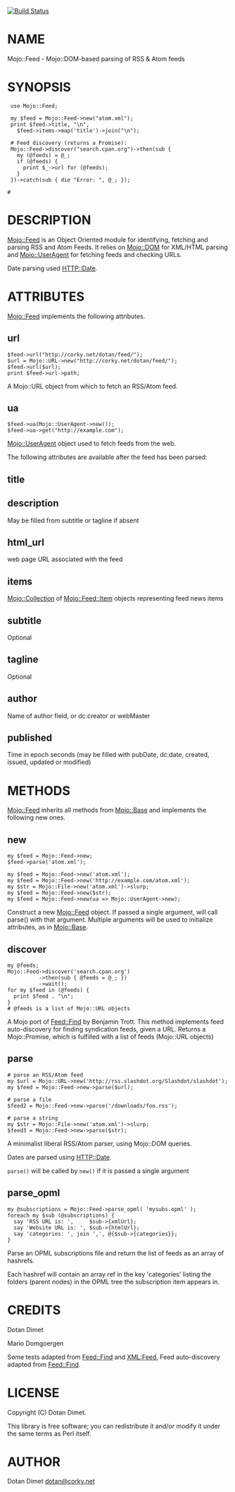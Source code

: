 [![Build Status](https://travis-ci.org/dotandimet/Mojo-Feed.svg?branch=master)](https://travis-ci.org/dotandimet/Mojo-Feed)
# NAME

Mojo::Feed - Mojo::DOM-based parsing of RSS & Atom feeds

# SYNOPSIS

     use Mojo::Feed;

     my $feed = Mojo::Feed->new("atom.xml");
     print $feed->title, "\n",
       $feed->items->map('title')->join("\n");

     # Feed discovery (returns a Promise):
     Mojo::Feed->discover("search.cpan.org")->then(sub {
       my (@feeds) = @_;
       if (@feeds) {
         print $_->url for (@feeds);
       }
     })->catch(sub { die "Error: ", @_; });

    # 

# DESCRIPTION

[Mojo::Feed](https://metacpan.org/pod/Mojo::Feed) is an Object Oriented module for identifying,
fetching and parsing RSS and Atom Feeds.  It relies on
[Mojo::DOM](https://metacpan.org/pod/Mojo::DOM) for XML/HTML parsing and [Mojo::UserAgent](https://metacpan.org/pod/Mojo::UserAgent)
for fetching feeds and checking URLs.

Date parsing used [HTTP::Date](https://metacpan.org/pod/HTTP::Date).

# ATTRIBUTES

[Mojo::Feed](https://metacpan.org/pod/Mojo::Feed) implements the following attributes.

## url

    $feed->url("http://corky.net/dotan/feed/");
    $url = Mojo::URL->new("http://corky.net/dotan/feed/");
    $feed->url($url);
    print $feed->url->path;

A Mojo::URL object from which to fetch an RSS/Atom feed.

## ua

    $feed->ua(Mojo::UserAgent->new());
    $feed->ua->get("http://example.com");

[Mojo::UserAgent](https://metacpan.org/pod/Mojo::UserAgent) object used to fetch feeds from the web.

The following attributes are available after the feed has been parsed:

## title

## description 

May be filled from subtitle or tagline if absent

## html\_url

web page URL associated with the feed

## items

[Mojo::Collection](https://metacpan.org/pod/Mojo::Collection) of [Mojo::Feed::Item](https://metacpan.org/pod/Mojo::Feed::Item) objects representing feed news items

## subtitle

Optional

## tagline

Optional

## author

Name of author field, or dc:creator or webMaster

## published

Time in epoch seconds (may be filled with pubDate, dc:date, created, issued, updated or modified)

# METHODS

[Mojo::Feed](https://metacpan.org/pod/Mojo::Feed) inherits all methods from
[Mojo::Base](https://metacpan.org/pod/Mojo::Base) and implements the following new ones.

## new

    my $feed = Mojo::Feed->new;
    $feed->parse('atom.xml');

    my $feed = Mojo::Feed->new('atom.xml');
    my $feed = Mojo::Feed->new('http://example.com/atom.xml');
    my $str = Mojo::File->new('atom.xml')->slurp;
    my $feed = Mojo::Feed->new($str);
    my $feed = Mojo::Feed->new(ua => Mojo::UserAgent->new);

Construct a new [Mojo::Feed](https://metacpan.org/pod/Mojo::Feed) object. If passed a single argument, will call parse() with that argument. Multiple arguments will be used to initialize attributes, as in [Mojo::Base](https://metacpan.org/pod/Mojo::Base).

## discover

    my @feeds;
    Mojo::Feed->discover('search.cpan.org')
              ->then(sub { @feeds = @_; })
              ->wait();
    for my $feed in (@feeds) {
      print $feed . "\n";
    }
    # @feeds is a list of Mojo::URL objects

A Mojo port of [Feed::Find](https://metacpan.org/pod/Feed::Find) by Benjamin Trott. This method implements feed auto-discovery for finding syndication feeds, given a URL.
Returns a Mojo::Promise, which is fulfilled with a list of feeds (Mojo::URL objects)

## parse

    # parse an RSS/Atom feed
    my $url = Mojo::URL->new('http://rss.slashdot.org/Slashdot/slashdot');
    my $feed = Mojo::Feed->new->parse($url);

    # parse a file
    $feed2 = Mojo::Feed->new->parse('/downloads/foo.rss');

    # parse a string
    my $str = Mojo::File->new('atom.xml')->slurp;
    $feed3 = Mojo::Feed->new->parse($str);

A minimalist liberal RSS/Atom parser, using Mojo::DOM queries.

Dates are parsed using [HTTP::Date](https://metacpan.org/pod/HTTP::Date).

`parse()` will be called by `new()` if it is passed a single argument

## parse\_opml

    my @subscriptions = Mojo::Feed->parse_opml( 'mysubs.opml' );
    foreach my $sub (@subscriptions) {
      say 'RSS URL is: ',     $sub->{xmlUrl};
      say 'Website URL is: ', $sub->{htmlUrl};
      say 'categories: ', join ',', @{$sub->{categories}};
    }

Parse an OPML subscriptions file and return the list of feeds as an array of hashrefs.

Each hashref will contain an array ref in the key 'categories' listing the folders (parent nodes) in the OPML tree the subscription item appears in.

# CREDITS

Dotan Dimet

Mario Domgoergen

Some tests adapted from [Feed::Find](https://metacpan.org/pod/Feed::Find) and [XML:Feed](XML:Feed), Feed auto-discovery adapted from [Feed::Find](https://metacpan.org/pod/Feed::Find).

# LICENSE

Copyright (C) Dotan Dimet.

This library is free software; you can redistribute it and/or modify
it under the same terms as Perl itself.

# AUTHOR

Dotan Dimet <dotan@corky.net>
